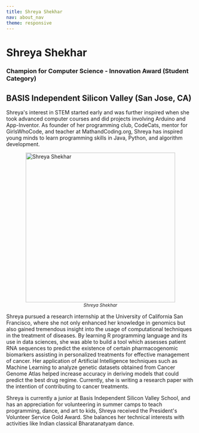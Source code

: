 ```yaml
---
title: Shreya Shekhar
nav: about_nav
theme: responsive
---
```


<a id="top"></a>

# Shreya Shekhar

### Champion for Computer Science - Innovation Award (Student Category)

## BASIS Independent Silicon Valley (San Jose, CA)

Shreya's interest in STEM started early and was further inspired when she took advanced computer courses and did projects involving Arduino and App-Inventor. As founder of her programming club, CodeCats, mentor for GirlsWhoCode, and teacher at MathandCoding.org, Shreya has inspired young minds to learn programming skills in Java, Python, and algorithm development.

<figure style="margin:10px">
  <img src="/images/awards/shreya_shekhar.png" style="display:block;margin:0 auto" width=400 alt="Shreya Shekhar" />
  <figcaption style="text-align:center;font-style:italic;font-size:12px">Shreya Shekhar</figcaption>
</figure>

Shreya pursued a research internship at the University of California San Francisco, where she not only enhanced her knowledge in genomics but also gained tremendous insight into the usage of computational techniques in the treatment of diseases. By learning R programming language and its use in data sciences, she was able to build a tool which assesses patient RNA sequences to predict the existence of certain pharmacogenomic biomarkers assisting in personalized treatments for effective management of cancer. Her application of Artificial Intelligence techniques such as Machine Learning to analyze genetic datasets obtained from Cancer Genome Atlas helped increase accuracy in deriving models that could predict the best drug regime. Currently, she is writing a research paper with the intention of contributing to cancer treatments.

Shreya is currently a junior at Basis Independent Silicon Valley School, and has an appreciation for volunteering in summer camps to teach programming, dance, and art to kids, Shreya received the President's Volunteer Service Gold Award. She balances her technical interests with activities like Indian classical Bharatanatyam dance.